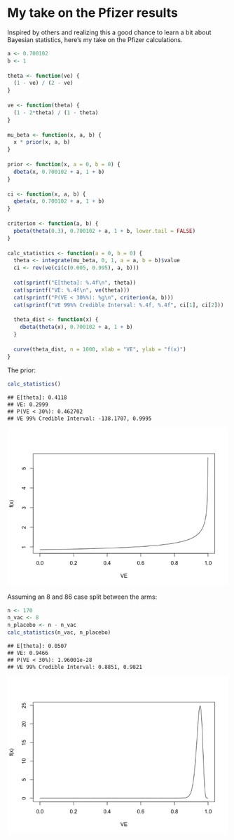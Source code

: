 My take on the Pfizer results
================

Inspired by others and realizing this a good chance to learn a bit about
Bayesian statistics, here’s my take on the Pfizer calculations.

``` r
a <- 0.700102
b <- 1

theta <- function(ve) {
  (1 - ve) / (2 - ve)
}

ve <- function(theta) {
  (1 - 2*theta) / (1 - theta)
}

mu_beta <- function(x, a, b) {
  x * prior(x, a, b)
}

prior <- function(x, a = 0, b = 0) {
  dbeta(x, 0.700102 + a, 1 + b)
}

ci <- function(x, a, b) {
  qbeta(x, 0.700102 + a, 1 + b)
}

criterion <- function(a, b) {
  pbeta(theta(0.3), 0.700102 + a, 1 + b, lower.tail = FALSE)
}

calc_statistics <- function(a = 0, b = 0) {
  theta <- integrate(mu_beta, 0, 1, a = a, b = b)$value
  ci <- rev(ve(ci(c(0.005, 0.995), a, b)))

  cat(sprintf("E[theta]: %.4f\n", theta))
  cat(sprintf("VE: %.4f\n", ve(theta)))
  cat(sprintf("P(VE < 30%%): %g\n", criterion(a, b)))
  cat(sprintf("VE 99%% Credible Interval: %.4f, %.4f", ci[1], ci[2]))

  theta_dist <- function(x) {
    dbeta(theta(x), 0.700102 + a, 1 + b)
  }
  
  curve(theta_dist, n = 1000, xlab = "VE", ylab = "f(x)")
}
```

The prior:

``` r
calc_statistics()
```

    ## E[theta]: 0.4118
    ## VE: 0.2999
    ## P(VE < 30%): 0.462702
    ## VE 99% Credible Interval: -138.1707, 0.9995

![](README_files/figure-gfm/unnamed-chunk-2-1.png)<!-- -->

Assuming an 8 and 86 case split between the arms:

``` r
n <- 170
n_vac <- 8
n_placebo <- n - n_vac
calc_statistics(n_vac, n_placebo)
```

    ## E[theta]: 0.0507
    ## VE: 0.9466
    ## P(VE < 30%): 1.96001e-28
    ## VE 99% Credible Interval: 0.8851, 0.9821

![](README_files/figure-gfm/unnamed-chunk-3-1.png)<!-- -->
